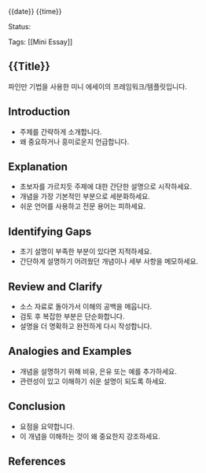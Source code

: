 {{date}} {{time}}

Status:

Tags: [[Mini Essay]]

## {{Title}}

파인만 기법을 사용한 미니 에세이의 프레임워크/템플릿입니다.

## Introduction

- 주제를 간략하게 소개합니다.
- 왜 중요하거나 흥미로운지 언급합니다.

## Explanation

- 초보자를 가르치듯 주제에 대한 간단한 설명으로 시작하세요.
- 개념을 가장 기본적인 부분으로 세분화하세요.
- 쉬운 언어를 사용하고 전문 용어는 피하세요.

## Identifying Gaps

- 초기 설명이 부족한 부분이 있다면 지적하세요.
- 간단하게 설명하기 어려웠던 개념이나 세부 사항을 메모하세요.

## Review and Clarify
- 소스 자료로 돌아가서 이해의 공백을 메웁니다.
- 검토 후 복잡한 부분은 단순화합니다.
- 설명을 더 명확하고 완전하게 다시 작성합니다.

## Analogies and Examples

- 개념을 설명하기 위해 비유, 은유 또는 예를 추가하세요.
- 관련성이 있고 이해하기 쉬운 설명이 되도록 하세요.


## Conclusion

- 요점을 요약합니다.
- 이 개념을 이해하는 것이 왜 중요한지 강조하세요.


## References
